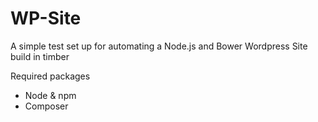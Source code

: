 # WP-Site
A simple test set up for automating a Node.js and Bower Wordpress Site build in timber

Required packages
- Node & npm
- Composer
